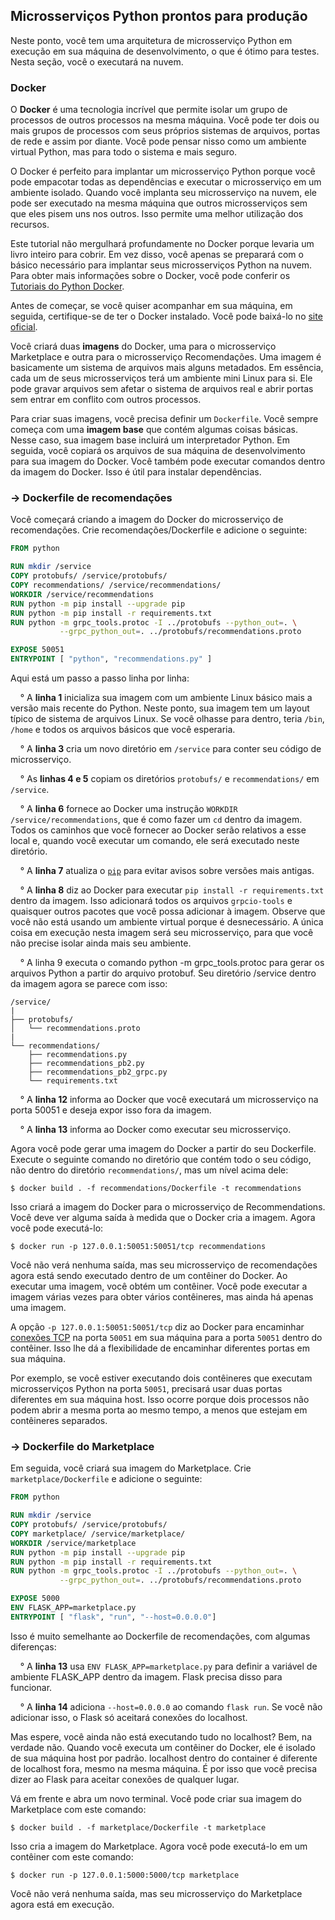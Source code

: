 ## Microsserviços Python prontos para produção

Neste ponto, você tem uma arquitetura de microsserviço Python em execução em sua máquina de desenvolvimento, o que é ótimo para testes. Nesta seção, você o executará na nuvem.

### Docker

O **Docker** é uma tecnologia incrível que permite isolar um grupo de processos de outros processos na mesma máquina. Você pode ter dois ou mais grupos de processos com seus próprios sistemas de arquivos, portas de rede e assim por diante. Você pode pensar nisso como um ambiente virtual Python, mas para todo o sistema e mais seguro.

O Docker é perfeito para implantar um microsserviço Python porque você pode empacotar todas as dependências e executar o microsserviço em um ambiente isolado. Quando você implanta seu microsserviço na nuvem, ele pode ser executado na mesma máquina que outros microsserviços sem que eles pisem uns nos outros. Isso permite uma melhor utilização dos recursos.

Este tutorial não mergulhará profundamente no Docker porque levaria um livro inteiro para cobrir. Em vez disso, você apenas se preparará com o básico necessário para implantar seus microsserviços Python na nuvem. Para obter mais informações sobre o Docker, você pode conferir os [Tutoriais do Python Docker](https://realpython.com/tutorials/docker/).

Antes de começar, se você quiser acompanhar em sua máquina, em seguida, certifique-se de ter o Docker instalado. Você pode baixá-lo no [site oficial](https://docs.docker.com/get-docker/).

Você criará duas **imagens** do Docker, uma para o microsserviço Marketplace e outra para o microsserviço Recomendações. Uma imagem é basicamente um sistema de arquivos mais alguns metadados. Em essência, cada um de seus microsserviços terá um ambiente mini Linux para si. Ele pode gravar arquivos sem afetar o sistema de arquivos real e abrir portas sem entrar em conflito com outros processos.

Para criar suas imagens, você precisa definir um `Dockerfile`. Você sempre começa com uma **imagem base** que contém algumas coisas básicas. Nesse caso, sua imagem base incluirá um interpretador Python. Em seguida, você copiará os arquivos de sua máquina de desenvolvimento para sua imagem do Docker. Você também pode executar comandos dentro da imagem do Docker. Isso é útil para instalar dependências.

### -> Dockerfile de recomendações

Você começará criando a imagem do Docker do microsserviço de recomendações. Crie recomendações/Dockerfile e adicione o seguinte:

```dockerfile
FROM python

RUN mkdir /service
COPY protobufs/ /service/protobufs/
COPY recommendations/ /service/recommendations/
WORKDIR /service/recommendations
RUN python -m pip install --upgrade pip
RUN python -m pip install -r requirements.txt
RUN python -m grpc_tools.protoc -I ../protobufs --python_out=. \
           --grpc_python_out=. ../protobufs/recommendations.proto

EXPOSE 50051
ENTRYPOINT [ "python", "recommendations.py" ]
```

Aqui está um passo a passo linha por linha:

&nbsp; &nbsp; ° A **linha 1** inicializa sua imagem com um ambiente Linux básico mais a versão mais recente do Python. Neste ponto, sua imagem tem um layout típico de sistema de arquivos Linux. Se você olhasse para dentro, teria `/bin`, `/home` e todos os arquivos básicos que você esperaria.

&nbsp; &nbsp; ° A **linha 3** cria um novo diretório em `/service` para conter seu código de microsserviço.

&nbsp; &nbsp; ° As **linhas 4 e 5** copiam os diretórios `protobufs/` e `recommendations/` em `/service`.

&nbsp; &nbsp; ° A **linha 6** fornece ao Docker uma instrução `WORKDIR /service/recommendations`, que é como fazer um `cd` dentro da imagem. Todos os caminhos que você fornecer ao Docker serão relativos a esse local e, quando você executar um comando, ele será executado neste diretório.

&nbsp; &nbsp; ° A **linha 7** atualiza o [`pip`](https://realpython.com/what-is-pip/) para evitar avisos sobre versões mais antigas.

&nbsp; &nbsp; ° A **linha 8** diz ao Docker para executar `pip install -r requirements.txt` dentro da imagem. Isso adicionará todos os arquivos `grpcio-tools` e quaisquer outros pacotes que você possa adicionar à imagem. Observe que você não está usando um ambiente virtual porque é desnecessário. A única coisa em execução nesta imagem será seu microsserviço, para que você não precise isolar ainda mais seu ambiente.

&nbsp; &nbsp; ° A linha 9 executa o comando python -m grpc_tools.protoc para gerar os arquivos Python a partir do arquivo protobuf. Seu diretório /service dentro da imagem agora se parece com isso:

```
/service/
|
├── protobufs/
│   └── recommendations.proto
|
└── recommendations/
    ├── recommendations.py
    ├── recommendations_pb2.py
    ├── recommendations_pb2_grpc.py
    └── requirements.txt
```

&nbsp; &nbsp; ° A **linha 12** informa ao Docker que você executará um microsserviço na porta 50051 e deseja expor isso fora da imagem.

&nbsp; &nbsp; ° A **linha 13** informa ao Docker como executar seu microsserviço.

Agora você pode gerar uma imagem do Docker a partir do seu Dockerfile. Execute o seguinte comando no diretório que contém todo o seu código, não dentro do diretório `recommendations/`, mas um nível acima dele:

```shell
$ docker build . -f recommendations/Dockerfile -t recommendations
```

Isso criará a imagem do Docker para o microsserviço de Recommendations. Você deve ver alguma saída à medida que o Docker cria a imagem. Agora você pode executá-lo:

```shell
$ docker run -p 127.0.0.1:50051:50051/tcp recommendations
```

Você não verá nenhuma saída, mas seu microsserviço de recomendações agora está sendo executado dentro de um contêiner do Docker. Ao executar uma imagem, você obtém um contêiner. Você pode executar a imagem várias vezes para obter vários contêineres, mas ainda há apenas uma imagem.

A opção `-p 127.0.0.1:50051:50051/tcp` diz ao Docker para encaminhar [conexões TCP](https://en.wikipedia.org/wiki/Transmission_Control_Protocol) na porta `50051` em sua máquina para a porta `50051` dentro do contêiner. Isso lhe dá a flexibilidade de encaminhar diferentes portas em sua máquina.

Por exemplo, se você estiver executando dois contêineres que executam microsserviços Python na porta `50051`, precisará usar duas portas diferentes em sua máquina host. Isso ocorre porque dois processos não podem abrir a mesma porta ao mesmo tempo, a menos que estejam em contêineres separados.

### -> Dockerfile do Marketplace

Em seguida, você criará sua imagem do Marketplace. Crie `marketplace/Dockerfile` e adicione o seguinte:

```Dockerfile
FROM python

RUN mkdir /service
COPY protobufs/ /service/protobufs/
COPY marketplace/ /service/marketplace/
WORKDIR /service/marketplace
RUN python -m pip install --upgrade pip
RUN python -m pip install -r requirements.txt
RUN python -m grpc_tools.protoc -I ../protobufs --python_out=. \
           --grpc_python_out=. ../protobufs/recommendations.proto

EXPOSE 5000
ENV FLASK_APP=marketplace.py
ENTRYPOINT [ "flask", "run", "--host=0.0.0.0"]
```

Isso é muito semelhante ao Dockerfile de recomendações, com algumas diferenças:

&nbsp; &nbsp; ° A **linha 13** usa `ENV FLASK_APP=marketplace.py` para definir a variável de ambiente FLASK_APP dentro da imagem. Flask precisa disso para funcionar.

&nbsp; &nbsp; ° A **linha 14** adiciona `--host=0.0.0.0` ao comando `flask run`. Se você não adicionar isso, o Flask só aceitará conexões do localhost.

Mas espere, você ainda não está executando tudo no localhost? Bem, na verdade não. Quando você executa um contêiner do Docker, ele é isolado de sua máquina host por padrão. localhost dentro do container é diferente de localhost fora, mesmo na mesma máquina. É por isso que você precisa dizer ao Flask para aceitar conexões de qualquer lugar.

Vá em frente e abra um novo terminal. Você pode criar sua imagem do Marketplace com este comando:

```shell
$ docker build . -f marketplace/Dockerfile -t marketplace
```

Isso cria a imagem do Marketplace. Agora você pode executá-lo em um contêiner com este comando:

```shell
$ docker run -p 127.0.0.1:5000:5000/tcp marketplace
```

Você não verá nenhuma saída, mas seu microsserviço do Marketplace agora está em execução.
